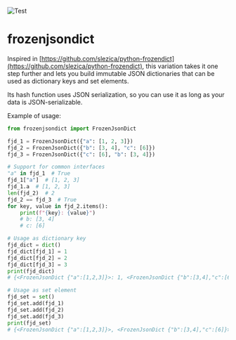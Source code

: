 ![Test](https://github.com/comprehensivetech/frozenjsondict/workflows/Test/badge.svg?branch=master)

# frozenjsondict

Inspired in [https://github.com/slezica/python-frozendict](https://github.com/slezica/python-frozendict), this variation
takes it one step further and lets you build immutable JSON dictionaries that can be used as dictionary keys and set
elements.

Its hash function uses JSON serialization, so you can use it as long as your data is JSON-serializable.

Example of usage:

```python
from frozenjsondict import FrozenJsonDict

fjd_1 = FrozenJsonDict({"a": [1, 2, 3]})
fjd_2 = FrozenJsonDict({"b": [3, 4], "c": [6]})
fjd_3 = FrozenJsonDict({"c": [6], "b": [3, 4]})

# Support for common interfaces
"a" in fjd_1  # True
fjd_1["a"]  # [1, 2, 3]
fjd_1.a  # [1, 2, 3]
len(fjd_2)  # 2
fjd_2 == fjd_3  # True
for key, value in fjd_2.items():
    print(f"{key}: {value}")
    # b: [3, 4]
    # c: [6]

# Usage as dictionary key
fjd_dict = dict()
fjd_dict[fjd_1] = 1
fjd_dict[fjd_2] = 2
fjd_dict[fjd_3] = 3
print(fjd_dict)
# {<FrozenJsonDict {"a":[1,2,3]}>: 1, <FrozenJsonDict {"b":[3,4],"c":[6]}>: 3}

# Usage as set element
fjd_set = set()
fjd_set.add(fjd_1)
fjd_set.add(fjd_2)
fjd_set.add(fjd_3)
print(fjd_set)
# {<FrozenJsonDict {"a":[1,2,3]}>, <FrozenJsonDict {"b":[3,4],"c":[6]}>}
```